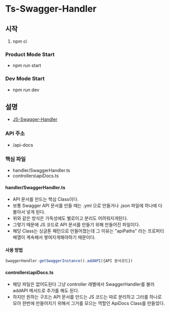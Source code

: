 # Ts-Swagger-Handler

## 시작

1. npm ci

### Product Mode Start

- npm run start

### Dev Mode Start

- npm run dev

## 설명

- [JS-Swagger-Handler](https://github.com/JuTiger-Lee/JS-SwaggerHandler)

### API 주소

- /api-docs

### 핵심 파일

- handler/SwaggerHandler.ts
- controllers\apiDocs.ts

#### handler/SwaggerHandler.ts

- API 문서를 만드는 핵심 Class이다.
- 보통 Swagger API 문서를 만들 때는 .yml 으로 만들거나 .json 파일에 하나에 다 몰아서 넣게 된다.
- 위와 같은 방식은 가독성에도 별로이고 분리도 어려워지게된다.
- 그렇기 때문에 JS 코드로 API 문서를 만들기 위해 만들어진 파일이다.
- 해당 Class는 싱글톤 패턴으로 만들어졌는데 그 이유는 "apiPaths" 라는 프로퍼티 배열이 계속해서 쌓여지게해야하기 때문이다.

#### 사용 방법

```javascript
SwaggerHandler.getSwaggerInstance().addAPI({API 문서코드})
```

#### controllers\apiDocs.ts

- 해당 파일은 없어도된다 그냥 controller 레벨에서 SwaggerHandler를 불러 addAPI 메서드로 추가를 해도 된다.
- 하지만 원하는 구조는 API 문서를 만드는 JS 코드는 따로 분리하고 그러를 하나로 모아 한번에 만들어지기 위해서 그거를 모으는 역할인 ApiDocs Class를 만들었다.
